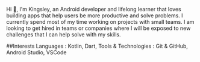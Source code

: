 

Hi 👋, I'm Kingsley, an Android developer and lifelong learner that loves building apps that help users be more productive and solve problems. I currently spend most of my time working on projects with small teams. I am looking to get hired in teams or companies where I will be exposed to new challenges that I can help solve with my skills.

##Interests
Languages​ :​  Kotlin, Dart,
Tools & Technologies​ :​ Git & GitHub, Android Studio, VSCode




<!--
**coderofdelta/coderofdelta** is a ✨ _special_ ✨ repository because its `README.md` (this file) appears on your GitHub profile.

Here are some ideas to get you started:

- 🔭 I’m currently working on ...
- 🌱 I’m currently learning ...
- 👯 I’m looking to collaborate on ...
- 🤔 I’m looking for help with ...
- 💬 Ask me about ...
- 📫 How to reach me: ...
- 😄 Pronouns: ...
- ⚡ Fun fact: ...
-->
